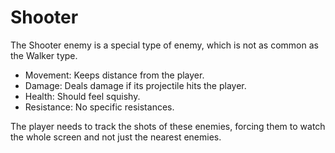 # Shooter

The Shooter enemy is a special type of enemy, which is not as common as the Walker type.

- Movement: Keeps distance from the player.  
- Damage: Deals damage if its projectile hits the player. 
- Health: Should feel squishy.
- Resistance: No specific resistances.

The player needs to track the shots of these enemies, forcing them to watch the whole screen and not just the nearest enemies.
